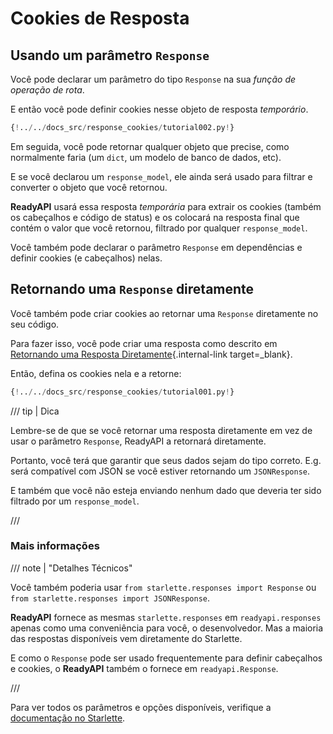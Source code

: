 # Cookies de Resposta

## Usando um parâmetro `Response`

Você pode declarar um parâmetro do tipo `Response` na sua *função de operação de rota*.

E então você pode definir cookies nesse objeto de resposta *temporário*.

```Python hl_lines="1  8-9"
{!../../docs_src/response_cookies/tutorial002.py!}
```

Em seguida, você pode retornar qualquer objeto que precise, como normalmente faria (um `dict`, um modelo de banco de dados, etc).

E se você declarou um `response_model`, ele ainda será usado para filtrar e converter o objeto que você retornou.

**ReadyAPI** usará essa resposta *temporária* para extrair os cookies (também os cabeçalhos e código de status) e os colocará na resposta final que contém o valor que você retornou, filtrado por qualquer `response_model`.

Você também pode declarar o parâmetro `Response` em dependências e definir cookies (e cabeçalhos) nelas.

## Retornando uma `Response` diretamente

Você também pode criar cookies ao retornar uma `Response` diretamente no seu código.

Para fazer isso, você pode criar uma resposta como descrito em [Retornando uma Resposta Diretamente](response-directly.md){.internal-link target=_blank}.

Então, defina os cookies nela e a retorne:

```Python hl_lines="10-12"
{!../../docs_src/response_cookies/tutorial001.py!}
```

/// tip | Dica

Lembre-se de que se você retornar uma resposta diretamente em vez de usar o parâmetro `Response`, ReadyAPI a retornará diretamente.

Portanto, você terá que garantir que seus dados sejam do tipo correto. E.g. será compatível com JSON se você estiver retornando um `JSONResponse`.

E também que você não esteja enviando nenhum dado que deveria ter sido filtrado por um `response_model`.

///

### Mais informações

/// note | "Detalhes Técnicos"

Você também poderia usar `from starlette.responses import Response` ou `from starlette.responses import JSONResponse`.

**ReadyAPI** fornece as mesmas `starlette.responses` em `readyapi.responses` apenas como uma conveniência para você, o desenvolvedor. Mas a maioria das respostas disponíveis vem diretamente do Starlette.

E como o `Response` pode ser usado frequentemente para definir cabeçalhos e cookies, o **ReadyAPI** também o fornece em `readyapi.Response`.

///

Para ver todos os parâmetros e opções disponíveis, verifique a <a href="https://www.starlette.io/responses/#set-cookie" class="external-link" target="_blank">documentação no Starlette</a>.
